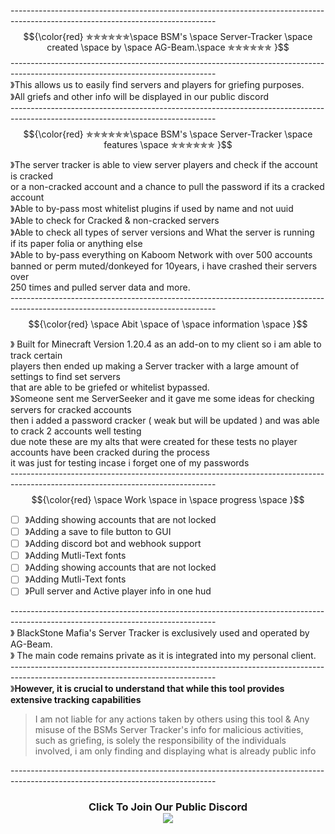 ---------------------------------------------------------------------------------------------------------------------------------<br />
$${\color{red} ✯✯✯✯✯✯\space BSM's \space Server-Tracker \space created \space by \space AG-Beam.\space ✯✯✯✯✯✯  }$$
---------------------------------------------------------------------------------------------------------------------------------<br />
》This allows us to easily find servers and players for griefing purposes.<br />
》All griefs and other info will be displayed in our public discord <br />
---------------------------------------------------------------------------------------------------------------------------------<br />
 $${\color{red} ✯✯✯✯✯✯\space BSM's \space Server-Tracker \space features \space ✯✯✯✯✯✯  }$$

》The server tracker  is able to view server players and check if the account is cracked <br />
 or a non-cracked account and a chance to pull the password if its a cracked account <br />
》Able to by-pass most whitelist plugins if used by name and not uuid <br />
》Able to check for Cracked & non-cracked servers<br />
》Able to check all types of server versions and What the server is running <br />
if its paper folia or anything else <br />
》Able to by-pass everything on Kaboom Network with over 500 accounts <br />
banned or perm muted/donkeyed for 10years, i have crashed their servers over  <br />
250 times and pulled server data and more. <br />
---------------------------------------------------------------------------------------------------------------------------------<br />
$${\color{red} \space Abit  \space of \space information \space   }$$

》 Built for Minecraft Version 1.20.4 as an add-on to my client so i am able to track certain <br />
	players then ended up making a Server tracker with a large amount of settings to find set servers <br />
	that are able to be griefed or whitelist bypassed. <br />
》Someone sent me ServerSeeker and it gave me some ideas for checking servers for cracked accounts <br />
	then i added a password cracker ( weak but will be updated ) and was able to crack 2 accounts well testing <br />
	due note these are my alts that were created for these tests no player accounts have been cracked during the process <br />
	it was just for testing incase i forget one of my passwords<br />
---------------------------------------------------------------------------------------------------------------------------------<br />
$${\color{red} \space Work \space in \space progress \space   }$$

- [ ] 》Adding showing accounts that are not locked   <br /> 
- [ ] 》Adding a save to file button to GUI  <br /> 
- [ ] 》Adding discord bot and webhook support   <br />      
- [ ] 》Adding Mutli-Text fonts  <br />                                 
- [ ] 》Adding showing accounts that are not locked <br />
- [ ] 》Adding Mutli-Text fonts <br />
- [ ] 》Pull server and Active player info in one hud <br />

---------------------------------------------------------------------------------------------------------------------------------<br />
》 BlackStone Mafia's Server Tracker is exclusively used and operated by AG-Beam. <br />
》 The main code remains private as it is integrated into my personal client. <br />
---------------------------------------------------------------------------------------------------------------------------------<br />
》**However, it is crucial to understand that while this tool provides extensive tracking capabilities**
>  I am not liable for any actions taken by others using this tool & Any misuse of the BSMs Server Tracker's info for malicious activities,
 such as griefing,  is solely the responsibility of the individuals involved, i am only finding and displaying what is already public info<br />

---------------------------------------------------------------------------------------------------------------------------------<br />

<div align="center">
    <h3>Click To Join Our Public Discord </h3.>
<div align="center">
 <a href="https://discord.gg/4XMTTmNfqY" 
   </a>
</div>

<div align="center" style"border-radius:5px">
  <a href="https://discord.gg/4XMTTmNfqY" title="Discord Server" style"border-radius:5px">
    <img src="https://media.discordapp.net/attachments/1238295725729644655/1254272302204325968/fWGhgXsaThGHRGdlaDlGuA.png?ex=6678e39c&is=6677921c&hm=ab92587af8874e838c4dbaf4656e2c1479b96a57ba5a266191ec2426bfb478c3&=&format=webp&quality=lossless&width=596&height=596" style"width: 100%;border-radius:15px">
  </a>
</div>
